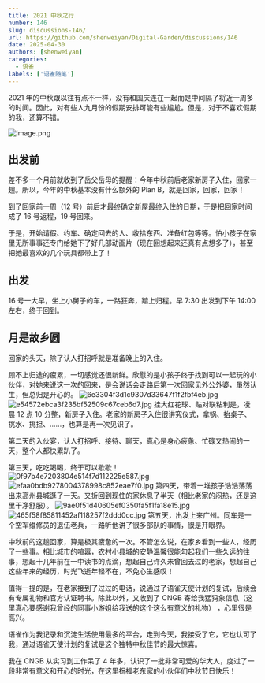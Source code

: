 ```yaml
---
title: 2021 中秋之行
number: 146
slug: discussions-146/
url: https://github.com/shenweiyan/Digital-Garden/discussions/146
date: 2025-04-30
authors: [shenweiyan]
categories: 
  - 语雀
labels: ['语雀随笔']
---
```


2021 年的中秋跟以往有点不一样，没有和国庆连在一起而是中间隔了将近一周多的时间。因此，对有些人九月份的假期安排可能有些尴尬。但是，对于不喜欢假期的我，还算不错。

<!-- more -->

![image.png](https://shub.weiyan.tech/yuque/elog-notebook-img/FnCWM4YstHfatKu0YpuzFSmH4IvO.png)

## 出发前

差不多一个月前就收到了岳父岳母的提醒：今年中秋前后老家新房子入住，回家一趟。所以，今年的中秋基本没有什么额外的 Plan B，就是回家，回家，回家！

到了回家前一周（12 号）前后才最终确定新屋最终入住的日期，于是把回家时间成了 16 号返程，19 号回来。

于是，开始请假、约车、确定回去的人、收拾东西、准备红包等等。怕小孩子在家里无所事事还专门给她下了好几部动画片（现在回想起来还真有点想多了），甚至把她最喜欢的几个玩具都带上了！

## 出发

16 号一大早，坐上小舅子的车，一路狂奔，踏上归程。早 7:30 出发到下午 14:00 左右，终于回到。

## 月是故乡圆

回家的头天，除了认人打招呼就是准备晚上的入住。

顾不上归途的疲累，一切感觉还很新鲜。欣慰的是小孩子终于找到可以一起玩的小伙伴，对她来说这一次的回来，是会说话会走路后第一次回家见外公外婆，虽然认生，但总归是开心的。
![6e3304f3d1c9307d33647f1f2fbf4eb.jpg](https://shub.weiyan.tech/yuque/elog-notebook-img/FhMKTJ5jWZuvc5QUAUQspIhUeIO5.jpeg)![e54572ebca3f235bf52509c67ceb6d7.jpg](https://shub.weiyan.tech/yuque/elog-notebook-img/Fpj8sXMzXA8PhwWdDCHCEU96J7RH.jpeg)
挂大红花球、贴对联粘利是，凌晨 12 点 10 分整，新房子入住。老家的新房子入住很讲究仪式，拿锅、抬桌子、挑水、挑担、......，也算是再一次见识了。

第二天的入伙宴，认人打招呼、接待、聊天，真心是身心疲惫、忙碌又热闹的一天，整个人都快累趴了。

第三天，吃吃喝喝，终于可以歇歇！
![0f97b4e7203804e514f7d112225e587.jpg](https://shub.weiyan.tech/yuque/elog-notebook-img/Fsn3Zc2v6LTJ5qknKbcwM6DhVJ_4.jpeg) ![efaa0bdb9278004378998c852eae7f0.jpg](https://shub.weiyan.tech/yuque/elog-notebook-img/FnWyIhqzRqlVPLrQH5iUUhLqxS2V.jpeg)
第四天，带着一堆孩子浩浩荡荡出来高州县城逛了一天。又折回到现住的家休息了半天（相比老家的闷热，还是这里干净舒服）。
![9ae0f51d40605ef0350fa5f1fa18e15.jpg](https://shub.weiyan.tech/yuque/elog-notebook-img/FpUkGIcqmlgmw1gyjCeHlZGj_74y.jpeg) ![465f58f85811452af118257f2ddd0cc.jpg](https://shub.weiyan.tech/yuque/elog-notebook-img/FtFoT_mlS6cKniVfdSALzbsxVf-C.jpeg)
第五天，出发上来广州。同车是一个空军维修员的退伍老兵，一路听他讲了很多部队的事情，很是开眼界。

中秋前的这趟回家，算是极其疲惫的一次。不管怎么说，在家乡看到一些人，经历了一些事。相比城市的喧嚣，农村小县城的安静温馨很能勾起我们一些久远的往事，想起十几年前在一中读书的点滴，想起自己许久未曾回去过的老家，想起自己这些年来的经历，时光飞逝年轻不在，不免心生感叹！

值得一提的是，在老家接到了过过的电话，说通过了语雀天使计划的复试，后续会有专属礼物和官方认证聘书。除此以外，又收到了 CNGB 寄给我猛犸象信息（这里真心要感谢我曾经的同事小游姐给我送的这个这么有意义的礼物） ，心里很是高兴。

语雀作为我记录和沉淀生活使用最多的平台，走到今天，我接受了它，它也认可了我，通过语雀天使计划的复试是这个独特中秋佳节的最大惊喜。

我在 CNGB 从实习到工作呆了 4 年多，认识了一批非常可爱的华大人，度过了一段非常有意义和开心的时光，在这里祝福老东家的小伙伴们中秋节日快乐！

<script src="https://giscus.app/client.js"
	data-repo="shenweiyan/Digital-Garden"
	data-repo-id="R_kgDOKgxWlg"
	data-mapping="number"
	data-term="146"
	data-reactions-enabled="1"
	data-emit-metadata="0"
	data-input-position="bottom"
	data-theme="light"
	data-lang="zh-CN"
	crossorigin="anonymous"
	async>
</script>
